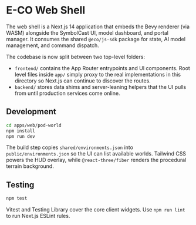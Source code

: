 # E-CO Web Shell

The web shell is a Next.js 14 application that embeds the Bevy renderer (via WASM) alongside the SymbolCast UI, model dashboard, and portal manager. It consumes the shared `@eco/js-sdk` package for state, AI model management, and command dispatch.

The codebase is now split between two top-level folders:

- `frontend/` contains the App Router entrypoints and UI components. Root level files inside `app/` simply proxy to the real implementations in this directory so Next.js can continue to discover the routes.
- `backend/` stores data shims and server-leaning helpers that the UI pulls from until production services come online.

## Development

```bash
cd apps/web/pod-world
npm install
npm run dev
```

The build step copies `shared/environments.json` into `public/environments.json` so the UI can list available worlds. Tailwind CSS powers the HUD overlay, while `@react-three/fiber` renders the procedural terrain background.

## Testing

```bash
npm test
```

Vitest and Testing Library cover the core client widgets. Use `npm run lint` to run Next.js ESLint rules.
